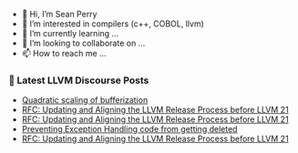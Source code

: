 - 👋 Hi, I’m Sean Perry
- 👀 I’m interested in compilers (c++, COBOL, llvm)
- 🌱 I’m currently learning ...
- 💞️ I’m looking to collaborate on ...
- 📫 How to reach me ...

<!---
s66perry/s66perry is a ✨ special ✨ repository because its `README.md` (this file) appears on your GitHub profile.
You can click the Preview link to take a look at your changes.
--->
### 📕 Latest LLVM Discourse Posts

<!-- DISCOURSE-LLVM:START -->
- [Quadratic scaling of bufferization](https://discourse.llvm.org/t/quadratic-scaling-of-bufferization/86122#post_12)
- [RFC: Updating and Aligning the LLVM Release Process before LLVM 21](https://discourse.llvm.org/t/rfc-updating-and-aligning-the-llvm-release-process-before-llvm-21/86493#post_9)
- [RFC: Updating and Aligning the LLVM Release Process before LLVM 21](https://discourse.llvm.org/t/rfc-updating-and-aligning-the-llvm-release-process-before-llvm-21/86493#post_8)
- [Preventing Exception Handling code from getting deleted](https://discourse.llvm.org/t/preventing-exception-handling-code-from-getting-deleted/86519#post_3)
- [RFC: Updating and Aligning the LLVM Release Process before LLVM 21](https://discourse.llvm.org/t/rfc-updating-and-aligning-the-llvm-release-process-before-llvm-21/86493#post_7)
<!-- DISCOURSE-LLVM:END -->

